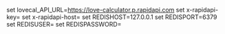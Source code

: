 set lovecal_API_URL=https://love-calculator.p.rapidapi.com
set x-rapidapi-key=<your api key>
set x-rapidapi-host=<love calculator url>
set REDISHOST=127.0.0.1
set REDISPORT=6379
set REDISUSER= 
set REDISPASSWORD= 
